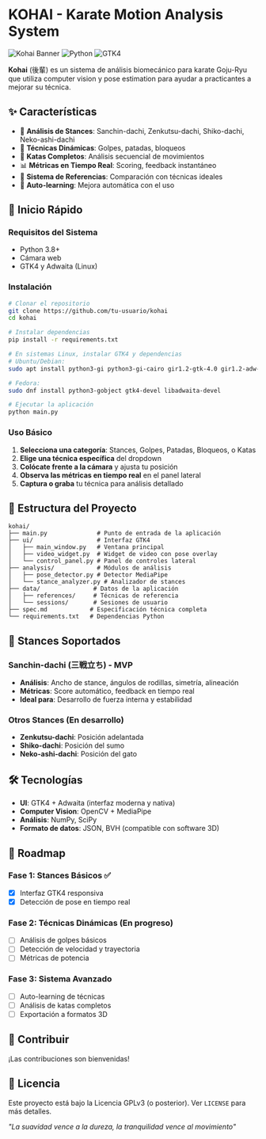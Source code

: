 # KOHAI - Karate Motion Analysis System

![Kohai Banner](https://img.shields.io/badge/Karate-Goju--Ryu-red) ![Python](https://img.shields.io/badge/Python-3.8+-blue) ![GTK4](https://img.shields.io/badge/UI-GTK4%2FAdwaita-green)

**Kohai** (後輩) es un sistema de análisis biomecánico para karate Goju-Ryu que utiliza computer vision y pose estimation para ayudar a practicantes a mejorar su técnica.

## ✨ Características

- 🧘 **Análisis de Stances**: Sanchin-dachi, Zenkutsu-dachi, Shiko-dachi, Neko-ashi-dachi
- 👊 **Técnicas Dinámicas**: Golpes, patadas, bloqueos
- 🥋 **Katas Completos**: Análisis secuencial de movimientos
- 📊 **Métricas en Tiempo Real**: Scoring, feedback instantáneo
- 🎯 **Sistema de Referencias**: Comparación con técnicas ideales
- 🧠 **Auto-learning**: Mejora automática con el uso

## 🚀 Inicio Rápido

### Requisitos del Sistema

- Python 3.8+
- Cámara web
- GTK4 y Adwaita (Linux)

### Instalación

```bash
# Clonar el repositorio
git clone https://github.com/tu-usuario/kohai
cd kohai

# Instalar dependencias
pip install -r requirements.txt

# En sistemas Linux, instalar GTK4 y dependencias
# Ubuntu/Debian:
sudo apt install python3-gi python3-gi-cairo gir1.2-gtk-4.0 gir1.2-adw-1

# Fedora:
sudo dnf install python3-gobject gtk4-devel libadwaita-devel

# Ejecutar la aplicación
python main.py
```

### Uso Básico

1. **Selecciona una categoría**: Stances, Golpes, Patadas, Bloqueos, o Katas
2. **Elige una técnica específica** del dropdown
3. **Colócate frente a la cámara** y ajusta tu posición
4. **Observa las métricas en tiempo real** en el panel lateral
5. **Captura o graba** tu técnica para análisis detallado

## 📁 Estructura del Proyecto

```
kohai/
├── main.py              # Punto de entrada de la aplicación
├── ui/                  # Interfaz GTK4
│   ├── main_window.py   # Ventana principal
│   ├── video_widget.py  # Widget de video con pose overlay
│   └── control_panel.py # Panel de controles lateral
├── analysis/            # Módulos de análisis
│   ├── pose_detector.py # Detector MediaPipe
│   └── stance_analyzer.py # Analizador de stances
├── data/               # Datos de la aplicación
│   ├── references/     # Técnicas de referencia
│   └── sessions/       # Sesiones de usuario
├── spec.md            # Especificación técnica completa
└── requirements.txt   # Dependencias Python
```

## 🥋 Stances Soportados

### Sanchin-dachi (三戦立ち) - MVP
- **Análisis**: Ancho de stance, ángulos de rodillas, simetría, alineación
- **Métricas**: Score automático, feedback en tiempo real
- **Ideal para**: Desarrollo de fuerza interna y estabilidad

### Otros Stances (En desarrollo)
- **Zenkutsu-dachi**: Posición adelantada
- **Shiko-dachi**: Posición del sumo
- **Neko-ashi-dachi**: Posición del gato

## 🛠️ Tecnologías

- **UI**: GTK4 + Adwaita (interfaz moderna y nativa)
- **Computer Vision**: OpenCV + MediaPipe
- **Análisis**: NumPy, SciPy
- **Formato de datos**: JSON, BVH (compatible con software 3D)

## 🎯 Roadmap

### Fase 1: Stances Básicos ✅
- [x] Interfaz GTK4 responsiva
- [x] Detección de pose en tiempo real

### Fase 2: Técnicas Dinámicas (En progreso)
- [ ] Análisis de golpes básicos
- [ ] Detección de velocidad y trayectoria
- [ ] Métricas de potencia

### Fase 3: Sistema Avanzado
- [ ] Auto-learning de técnicas
- [ ] Análisis de katas completos
- [ ] Exportación a formatos 3D

## 🤝 Contribuir

¡Las contribuciones son bienvenidas! 

## 📄 Licencia

Este proyecto está bajo la Licencia GPLv3 (o posterior). Ver `LICENSE` para más detalles.


*"La suavidad vence a la dureza, la tranquilidad vence al movimiento"*